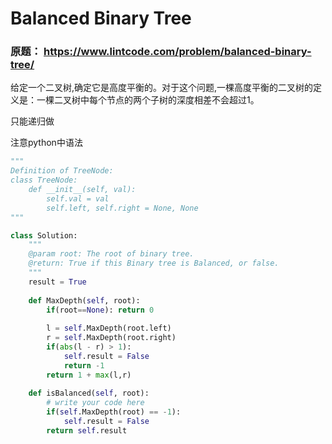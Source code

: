 # Balanced Binary Tree 

### 原题： https://www.lintcode.com/problem/balanced-binary-tree/

给定一个二叉树,确定它是高度平衡的。对于这个问题,一棵高度平衡的二叉树的定义是：一棵二叉树中每个节点的两个子树的深度相差不会超过1。 

只能递归做

注意python中语法

```python
"""
Definition of TreeNode:
class TreeNode:
    def __init__(self, val):
        self.val = val
        self.left, self.right = None, None
"""

class Solution:
    """
    @param root: The root of binary tree.
    @return: True if this Binary tree is Balanced, or false.
    """
    result = True
    
    def MaxDepth(self, root):
        if(root==None): return 0
        
        l = self.MaxDepth(root.left)
        r = self.MaxDepth(root.right)
        if(abs(l - r) > 1):
            self.result = False
            return -1
        return 1 + max(l,r)
        
    def isBalanced(self, root):
        # write your code here
        if(self.MaxDepth(root) == -1):
            self.result = False
        return self.result


```


